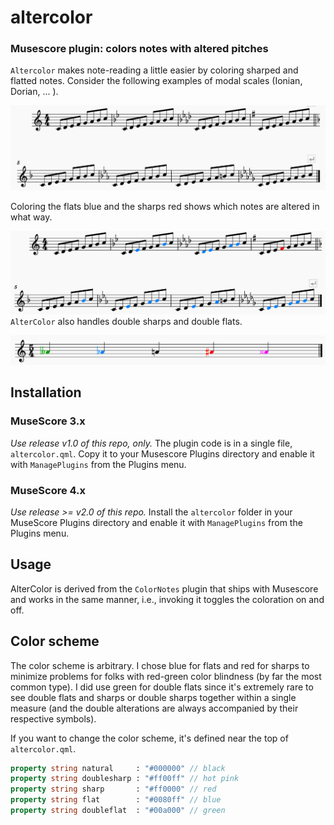 # altercolor
### Musescore plugin: colors notes with altered pitches
`Altercolor` makes note-reading a little easier by coloring sharped and flatted notes.  Consider the following examples of modal scales (Ionian, Dorian, ... ).

![Modes](blackmodes.png)

Coloring the flats blue and the sharps red shows which notes are altered in what way.

![WithColor](colormodes.png)
`AlterColor` also handles double sharps and double flats.

![Color Scheme](colors.png)

## Installation
### MuseScore 3.x
*Use release v1.0 of this repo, only.*
The plugin code is in a single file, `altercolor.qml`. Copy it to your Musescore Plugins directory and enable it with `ManagePlugins` from the Plugins menu.

### MuseScore 4.x
*Use release >= v2.0 of this repo.* Install the `altercolor` folder in your MuseScore Plugins directory and enable it with `ManagePlugins` from the Plugins menu. 

## Usage
AlterColor is derived from the `ColorNotes` plugin that ships with Musescore and works in the same manner, i.e., invoking it toggles the coloration on and off.



## Color scheme
The color scheme is arbitrary. I chose blue for flats and red for sharps to minimize problems for folks with red-green color blindness (by far the most common type). I did use green for double flats since it's extremely rare to see double flats and sharps or double sharps together within a single measure (and the double alterations are always accompanied by their respective symbols).

If you want to change the color scheme, it's defined near the top of `altercolor.qml`.

```qml
property string natural     : "#000000" // black
property string doublesharp : "#ff00ff" // hot pink
property string sharp       : "#ff0000" // red
property string flat        : "#0080ff" // blue
property string doubleflat  : "#00a000" // green
```

